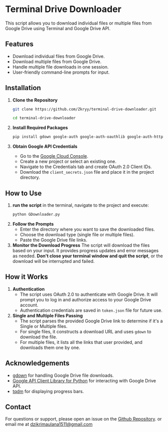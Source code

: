 # Terminal Drive Downloader

This script allows you to download individual files or multiple files from Google Drive using Terminal and Google Drive API.

## Features

- Download individual files from Google Drive.
- Download multiple files from Google Drive.
- Handle multiple file downloads in one session.
- User-friendly command-line prompts for input.

## Installation

1. **Clone the Repository**

   ```bash
   git clone https://github.com/Zkryy/terminal-drive-downloader.git

   cd terminal-drive-downloader
   ``` 
2. **Install Required Packages**
   
   ```bash
   pip install gdown google-auth google-auth-oauthlib google-auth-httplib2 google-api-python-client tqdm
   ```
3. **Obtain Google API Credentials**
   - Go to the [Google Cloud Console](https://console.cloud.google.com/apis).
   - Create a new project or select an existing one.
   - Navigate to the Credentials tab and create OAuth 2.0 Client IDs.
   - Download the `client_secrets.json` file and place it in the project directory.
  
## How to Use

1. **run the script**
    in the terminal, navigate to  the project and execute:
    ```bash
    python GDownloader.py
    ```
2. **Follow the Prompts**
   - Enter the directory where you want to save the downloaded files.
   - Choose the download type (single file or multiple files).
   - Paste the Google Drive file links.
3. **Monitor the Download Progress**
   The script will download the files based on your input. It provides progress updates and error messages as needed. **Don't close your terminal window and quit the script**, or the download will be interrupted and failed.

## How it Works

1. **Authentication**
   - The script uses OAuth 2.0 to authenticate with Google Drive. It will prompt you to log in and authorize access to your Google Drive account.
   - Authentication credentials are saved in `token.json` file for future use.
2. **Single and Multiple Files Passing**
   - The script parses the provided Google Drive link to determine if it's a Single or Multiple files.
   - For single files, it constructs a download URL and uses `gdown` to download the file.
   - For multiple files, it lists all the links that user provided, and downloads them one by one.

## Acknowledgements

- [gdown](https://github.com/wkentaro/gdown) for handling Google Drive file downloads.
- [Google API Client Library for Python](https://github.com/googleapis/google-api-python-client) for interacting with Google Drive API.
- [tqdm](https://github.com/tqdm/tqdm) for displaying progress bars.

## Contact

For questions or support, please open an issue on the [Github Repository](https://github.com/Zkryy/terminal-drive-downloader/issues). or email me at [dzikrimaulana1511@gmail.com](mailto:dzikrimaulana1511@gmail.com)